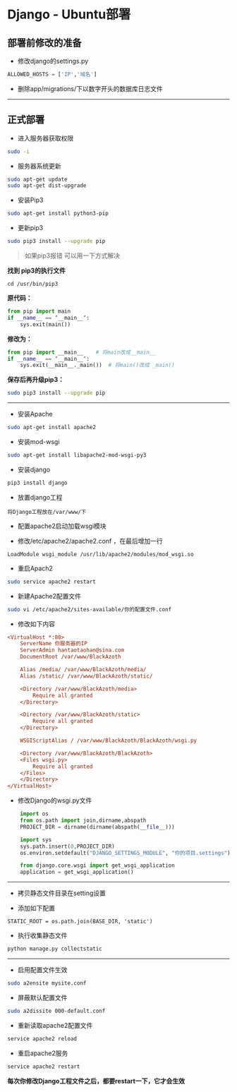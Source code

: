 # Django - Ubuntu部署


## 部署前修改的准备

- 修改django的settings.py

```python
ALLOWED_HOSTS = ['IP','域名']
```

-  删除app/migrations/下以数字开头的数据库日志文件

---

## 正式部署

- 进入服务器获取权限
```bash
sudo -i
```

- 服务器系统更新
```bash
sudo apt-get update
sudo apt-get dist-upgrade
```

- 安装Pip3
```bash
sudo apt-get install python3-pip
```

- 更新pip3
```bash
sudo pip3 install --upgrade pip
```

>如果pip3报错 可以用一下方式解决

**找到 pip3的执行文件**

`cd /usr/bin/pip3`

**原代码：**
```python
from pip import main
if __name__ == ‘__main__‘:
    sys.exit(main())
```

**修改为：**
```python
from pip import __main__    # 将main改成__main__
if __name__ == ‘__main__‘:
    sys.exit(__main__._main())  # 将main()改成 _main()
```

**保存后再升级pip3：**
```bash
sudo pip3 install --upgrade pip
```

---

- 安装Apache
```bash
sudo apt-get install apache2
```

- 安装mod-wsgi
```bash
sudo apt-get install libapache2-mod-wsgi-py3
```

- 安装django
```bash
pip3 install django
```

- 放置django工程

`将Django工程放在/var/www/下`

- 配置apache2启动加载wsgi模块

- 修改/etc/apache2/apache2.conf ，在最后增加一行

`LoadModule wsgi_module /usr/lib/apache2/modules/mod_wsgi.so`

- 重启Apach2
```bash
sudo service apache2 restart
```

- 新建Apache2配置文件
```bash
sudo vi /etc/apache2/sites-available/你的配置文件.conf
```

- 修改如下内容
```ini
<VirtualHost *:80>
    ServerName 你服务器的IP
    ServerAdmin hantaotaohan@sina.com
    DocumentRoot /var/www/BlackAzoth

    Alias /media/ /var/www/BlackAzoth/media/
    Alias /static/ /var/www/BlackAzoth/static/

    <Directory /var/www/BlackAzoth/media>
        Require all granted
    </Directory>

    <Directory /var/www/BlackAzoth/static>
        Require all granted
    </Directory>

    WSGIScriptAlias / /var/www/BlackAzoth/BlackAzoth/wsgi.py

    <Directory /var/www/BlackAzoth/BlackAzoth>
    <Files wsgi.py>
        Require all granted
    </Files>
    </Directory>
</VirtualHost>
```

- 修改Django的wsgi.py文件
```python
    import os
    from os.path import join,dirname,abspath
    PROJECT_DIR = dirname(dirname(abspath(__file__)))

    import sys
    sys.path.insert(0,PROJECT_DIR)
    os.environ.setdefault("DJANGO_SETTINGS_MODULE", "你的项目.settings")

    from django.core.wsgi import get_wsgi_application
    application = get_wsgi_application()
```

----

- 拷贝静态文件目录在setting设置

- 添加如下配置

`STATIC_ROOT = os.path.join(BASE_DIR, 'static')`

- 执行收集静态文件
```bash
python manage.py collectstatic
```
----
- 启用配置文件生效
```bash
sudo a2ensite mysite.conf
```
- 屏蔽默认配置文件
```bash
sudo a2dissite 000-default.conf
```
- 重新读取apache2配置文件
```bash
service apache2 reload
```
- 重启apache2服务
```bash
service apache2 restart
```

**每次你修改Django工程文件之后，都要restart一下，它才会生效**
